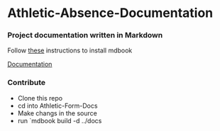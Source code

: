 # Athletic-Absence-Documentation
### Project documentation written in Markdown
Follow [these](https://rust-lang.github.io/mdBook/guide/installation.html) instructions to install mdbook

[Documentation](https://gordon-cs.github.io/Athletic-Absence-Documentation/)

### Contribute
- Clone this repo
- cd into Athletic-Form-Docs
- Make changs in the source
- run `mdbook build -d ../docs
